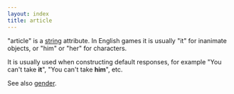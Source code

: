 ```yaml
---
layout: index
title: article
---
```


"article" is a [string](../types/string.html) attribute. In English games it is usually "it" for inanimate objects, or "him" or "her" for characters.

It is usually used when constructing default responses, for example "You can't take **it**", "You can't take **him**", etc.

See also [gender](gender.html).
